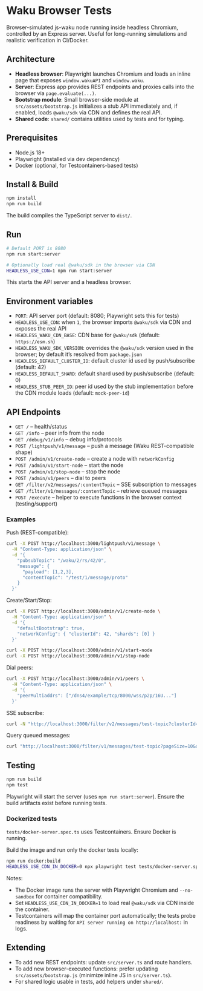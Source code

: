 # Waku Browser Tests

Browser-simulated js-waku node running inside headless Chromium, controlled by an Express server. Useful for long-running simulations and realistic verification in CI/Docker.

## Architecture

- **Headless browser**: Playwright launches Chromium and loads an inline page that exposes `window.wakuAPI` and `window.waku`.
- **Server**: Express app provides REST endpoints and proxies calls into the browser via `page.evaluate(...)`.
- **Bootstrap module**: Small browser-side module at `src/assets/bootstrap.js` initializes a stub API immediately and, if enabled, loads `@waku/sdk` via CDN and defines the real API.
- **Shared code**: `shared/` contains utilities used by tests and for typing.

## Prerequisites

- Node.js 18+
- Playwright (installed via dev dependency)
- Docker (optional, for Testcontainers-based tests)

## Install & Build

```bash
npm install
npm run build
```

The build compiles the TypeScript server to `dist/`.

## Run

```bash
# Default PORT is 8080
npm run start:server

# Optionally load real @waku/sdk in the browser via CDN
HEADLESS_USE_CDN=1 npm run start:server
```

This starts the API server and a headless browser.

## Environment variables

- `PORT`: API server port (default: 8080; Playwright sets this for tests)
- `HEADLESS_USE_CDN`: when `1`, the browser imports `@waku/sdk` via CDN and exposes the real API
- `HEADLESS_WAKU_CDN_BASE`: CDN base for `@waku/sdk` (default: `https://esm.sh`)
- `HEADLESS_WAKU_SDK_VERSION`: overrides the `@waku/sdk` version used in the browser; by default it’s resolved from `package.json`
- `HEADLESS_DEFAULT_CLUSTER_ID`: default cluster id used by push/subscribe (default: 42)
- `HEADLESS_DEFAULT_SHARD`: default shard used by push/subscribe (default: 0)
- `HEADLESS_STUB_PEER_ID`: peer id used by the stub implementation before the CDN module loads (default: `mock-peer-id`)

## API Endpoints

- `GET /` – health/status
- `GET /info` – peer info from the node
- `GET /debug/v1/info` – debug info/protocols
- `POST /lightpush/v1/message` – push a message (Waku REST-compatible shape)
- `POST /admin/v1/create-node` – create a node with `networkConfig`
- `POST /admin/v1/start-node` – start the node
- `POST /admin/v1/stop-node` – stop the node
- `POST /admin/v1/peers` – dial to peers
- `GET /filter/v2/messages/:contentTopic` – SSE subscription to messages
- `GET /filter/v1/messages/:contentTopic` – retrieve queued messages
- `POST /execute` – helper to execute functions in the browser context (testing/support)

### Examples

Push (REST-compatible):

```bash
curl -X POST http://localhost:3000/lightpush/v1/message \
  -H "Content-Type: application/json" \
  -d '{
    "pubsubTopic": "/waku/2/rs/42/0",
    "message": {
      "payload": [1,2,3],
      "contentTopic": "/test/1/message/proto"
    }
  }'
```

Create/Start/Stop:

```bash
curl -X POST http://localhost:3000/admin/v1/create-node \
  -H "Content-Type: application/json" \
  -d '{
    "defaultBootstrap": true,
    "networkConfig": { "clusterId": 42, "shards": [0] }
  }'

curl -X POST http://localhost:3000/admin/v1/start-node
curl -X POST http://localhost:3000/admin/v1/stop-node
```

Dial peers:

```bash
curl -X POST http://localhost:3000/admin/v1/peers \
  -H "Content-Type: application/json" \
  -d '{
    "peerMultiaddrs": ["/dns4/example/tcp/8000/wss/p2p/16U..."]
  }'
```

SSE subscribe:

```bash
curl -N "http://localhost:3000/filter/v2/messages/test-topic?clusterId=42&shard=0"
```

Query queued messages:

```bash
curl "http://localhost:3000/filter/v1/messages/test-topic?pageSize=10&ascending=true"
```

## Testing

```bash
npm run build
npm test
```

Playwright will start the server (uses `npm run start:server`). Ensure the build artifacts exist before running tests.

### Dockerized tests

`tests/docker-server.spec.ts` uses Testcontainers. Ensure Docker is running.

Build the image and run only the docker tests locally:

```bash
npm run docker:build
HEADLESS_USE_CDN_IN_DOCKER=0 npx playwright test tests/docker-server.spec.ts
```

Notes:
- The Docker image runs the server with Playwright Chromium and `--no-sandbox` for container compatibility.
- Set `HEADLESS_USE_CDN_IN_DOCKER=1` to load real `@waku/sdk` via CDN inside the container.
- Testcontainers will map the container port automatically; the tests probe readiness by waiting for `API server running on http://localhost:` in logs.

## Extending

- To add new REST endpoints: update `src/server.ts` and route handlers.
- To add new browser-executed functions: prefer updating `src/assets/bootstrap.js` (minimize inline JS in `src/server.ts`).
- For shared logic usable in tests, add helpers under `shared/`.


